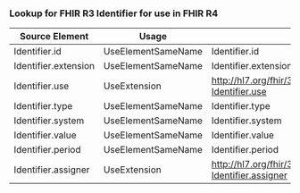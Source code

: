 ### Lookup for FHIR R3 Identifier for use in FHIR R4

| Source Element | Usage | Target |
| -------------- | ----- | ------ |
| Identifier.id | UseElementSameName | Identifier.id |
| Identifier.extension | UseElementSameName | Identifier.extension |
| Identifier.use | UseExtension | http://hl7.org/fhir/3.0/StructureDefinition/extension-Identifier.use |
| Identifier.type | UseElementSameName | Identifier.type |
| Identifier.system | UseElementSameName | Identifier.system |
| Identifier.value | UseElementSameName | Identifier.value |
| Identifier.period | UseElementSameName | Identifier.period |
| Identifier.assigner | UseExtension | http://hl7.org/fhir/3.0/StructureDefinition/extension-Identifier.assigner |
